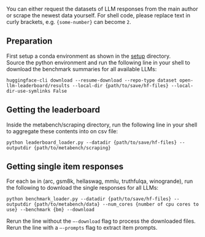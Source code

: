 You can either request the datasets of LLM responses from the main author or scrape the newest data yourself. For shell code, please replace text in curly brackets, e.g. `{some-number}` can become `2`.


## Preparation
First setup a conda environment as shown in the [setup](../setup) directory.\
Source the python environment and run the following line in your shell to download the benchmark summaries for all available LLMs:

```console
huggingface-cli download --resume-download --repo-type dataset open-llm-leaderboard/results --local-dir {path/to/save/hf-files} --local-dir-use-symlinks False
```

## Getting the leaderboard
Inside the metabench/scraping directory, run the following line in your shell to aggregate these contents into on csv file:

```console
python leaderboard_loader.py --datadir {path/to/save/hf-files} --outputdir {path/to/metabench/scraping}
```

## Getting single item responses
For each `bm` in (arc, gsm8k, hellaswag, mmlu, truthfulqa, winogrande), run the following to download the single responses for all LLMs:

```console
python benchmark_loader.py --datadir {path/to/save/hf-files} --outputdir {path/to/metabench/data} --num_cores {number of cpu cores to use} --benchmark {bm} --download
```

Rerun the line without the `–-download` flag to process the downloaded files.\
Rerun the line with a `–-prompts` flag to extract item prompts.
